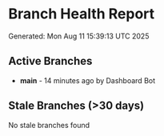 # Branch Health Report
Generated: Mon Aug 11 15:39:13 UTC 2025

## Active Branches
- **main** - 14 minutes ago by Dashboard Bot

## Stale Branches (>30 days)
No stale branches found
